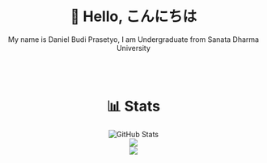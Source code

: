 <div align="center">
  
<!--  About Me  -->
  <h1>👋 Hello, こんにちは</h1>
  <p>
    My name is Daniel Budi Prasetyo, I am Undergraduate from Sanata Dharma University
  </p>
  
  <br><br>
  
<!--  Skill  -->
<!--   <h1>📖 Skill</h1>
  <p>
    <img src="https://skillicons.dev/icons?i=tensorflow,laravel" />
  </p>
  
  <br><br> -->
  
<!--  Github Stats  -->
  <h1>📊 Stats</h1>
  
  <img src="https://streak-stats.demolab.com?user=danielprasetyo7952&theme=tokyonight&hide_border=true" alt="GitHub Stats" /><br>
  <img src="https://github-readme-stats-five-kappa-20.vercel.app/api?username=danielprasetyo7952&show_icons=true&theme=tokyonight&hide_border=true" /><br>
  <img src="https://github-readme-stats-five-kappa-20.vercel.app/api/top-langs/?username=danielprasetyo7952&layout=compact&theme=tokyonight&hide_border=true">
</div>

